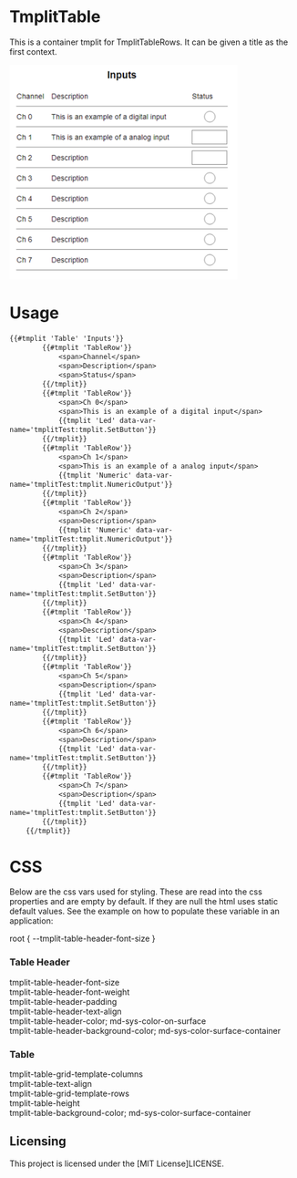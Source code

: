 # TmplitTable

This is a container tmplit for TmplitTableRows. It can be given a title as the first context.

<img src="example.png" width="400">

# Usage

```
{{#tmplit 'Table' 'Inputs'}}
        {{#tmplit 'TableRow'}}
            <span>Channel</span>
            <span>Description</span>
            <span>Status</span>
        {{/tmplit}}
        {{#tmplit 'TableRow'}}
            <span>Ch 0</span>
            <span>This is an example of a digital input</span>
            {{tmplit 'Led' data-var-name='tmplitTest:tmplit.SetButton'}}
        {{/tmplit}}
        {{#tmplit 'TableRow'}}
            <span>Ch 1</span>
            <span>This is an example of a analog input</span>
            {{tmplit 'Numeric' data-var-name='tmplitTest:tmplit.NumericOutput'}}
        {{/tmplit}}
        {{#tmplit 'TableRow'}}
            <span>Ch 2</span>
            <span>Description</span>
            {{tmplit 'Numeric' data-var-name='tmplitTest:tmplit.NumericOutput'}}
        {{/tmplit}}
        {{#tmplit 'TableRow'}}
            <span>Ch 3</span>
            <span>Description</span>
            {{tmplit 'Led' data-var-name='tmplitTest:tmplit.SetButton'}}
        {{/tmplit}}
        {{#tmplit 'TableRow'}}
            <span>Ch 4</span>
            <span>Description</span>
            {{tmplit 'Led' data-var-name='tmplitTest:tmplit.SetButton'}}
        {{/tmplit}}
        {{#tmplit 'TableRow'}}
            <span>Ch 5</span>
            <span>Description</span>
            {{tmplit 'Led' data-var-name='tmplitTest:tmplit.SetButton'}}
        {{/tmplit}}
        {{#tmplit 'TableRow'}}
            <span>Ch 6</span>
            <span>Description</span>
            {{tmplit 'Led' data-var-name='tmplitTest:tmplit.SetButton'}}
        {{/tmplit}}
        {{#tmplit 'TableRow'}}
            <span>Ch 7</span>
            <span>Description</span>
            {{tmplit 'Led' data-var-name='tmplitTest:tmplit.SetButton'}}
        {{/tmplit}}
    {{/tmplit}}
```

# CSS

Below are the css vars used for styling. These are read into the css properties and are empty by default. If they are null the html uses static default values. See the example on how to populate these variable in an application:

root {
  --tmplit-table-header-font-size
}

### Table Header
tmplit-table-header-font-size <br>
tmplit-table-header-font-weight <br>
tmplit-table-header-padding <br>
tmplit-table-header-text-align <br>
tmplit-table-header-color; md-sys-color-on-surface <br>
tmplit-table-header-background-color; md-sys-color-surface-container

### Table
tmplit-table-grid-template-columns <br>
tmplit-table-text-align <br>
tmplit-table-grid-template-rows <br>
tmplit-table-height <br>
tmplit-table-background-color; md-sys-color-surface-container <br>

## Licensing

This project is licensed under the [MIT License]LICENSE.


